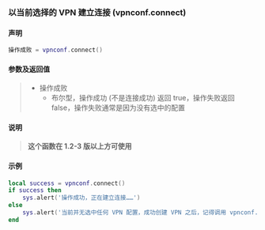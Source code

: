 ### 以当前选择的 VPN 建立连接 (**vpnconf\.connect**)


#### 声明
```lua
操作成败 = vpnconf.connect()
```


#### 参数及返回值
> - 操作成败
>   - 布尔型，操作成功 (不是连接成功) 返回 true，操作失败返回 false，操作失败通常是因为没有选中的配置


#### 说明
> **这个函数在 1\.2\-3 版以上方可使用**  


#### 示例  
```lua
local success = vpnconf.connect()
if success then
    sys.alert('操作成功，正在建立连接……')
else
    sys.alert('当前并无选中任何 VPN 配置，成功创建 VPN 之后，记得调用 vpnconf.select 选中它')
end
```

